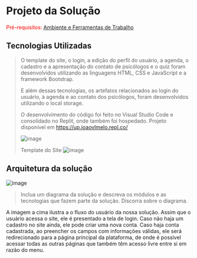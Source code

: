 # Projeto da Solução

<span style="color:red">Pré-requisitos: <a href="4-Gestão-Configuração.md"> Ambiente e Ferramentas de Trabalho</a></span>

## Tecnologias Utilizadas

> O template do site, o login, a edição do perfil do usuário, a agenda, o cadastro e a apresentação do contato de psicólogos e o quiz 
> foram desenvolvidos utilizando as linguagens HTML, CSS e JavaScript e a framework Bootstrap.
> 
>
> E além dessas tecnologias, os artefatos relacionados ao login do usuário, à agenda e ao contato dos psicólogos, foram desenvolvidos utilizando o local storage. 
> 
> 
> O desenvolvimento do código foi feito no Visual Studio Code e consolidado no Replit, onde também foi hospedado.
> Projeto disponível em https://up.joaovlmelo.repl.co/
> 
> ![image](https://user-images.githubusercontent.com/91549016/145920516-c17e55b1-e8fa-4516-bf1b-a5edd5872299.png)
>
>
> Template do Site
> ![image](https://user-images.githubusercontent.com/91549016/145921909-dd06060e-8a99-49a2-8a10-8b8db5f66c56.png)
>
> 
## Arquitetura da solução

![image](https://user-images.githubusercontent.com/91549016/145923414-fab0343f-c469-42f2-a403-b366812476d4.png)

> Inclua um diagrama da solução e descreva os módulos e as tecnologias
> que fazem parte da solução. Discorra sobre o diagrama.

A imagem a cima ilustra a o fluxo do usuário da nossa solução. Assim
que o usuário acessa o site, ele é presentado a tela de login. Caso não haja um cadastro no site ainda, ele pode criar uma nova conta. Caso haja conta cadastrada, ao preencher 
os campos com informações válidas, ele será redirecionado para a página principal da plataforma, de onde é possível acessar todas as outras páginas que também têm acesso livre 
entre si em razão do menu.


